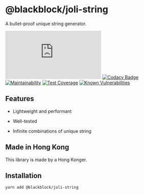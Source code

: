 # @blackblock/joli-string

A bullet-proof unique string generator.

![ Gzip Badge](https://img.badgesize.io/winston0410/blackblock-joli/master/src/index.js?compression=gzip&label=gzipped) [![Codacy Badge](https://app.codacy.com/project/badge/Grade/ea592083b93a409f8c3df47966a9b167)](https://www.codacy.com/gh/winston0410/blackblock-joli/dashboard?utm_source=github.com&utm_medium=referral&utm_content=winston0410/blackblock-joli&utm_campaign=Badge_Grade) [![Maintainability](https://api.codeclimate.com/v1/badges/42e433c45488e9e9b818/maintainability)](https://codeclimate.com/github/winston0410/blackblock-joli/maintainability) [![Test Coverage](https://api.codeclimate.com/v1/badges/42e433c45488e9e9b818/test_coverage)](https://codeclimate.com/github/winston0410/blackblock-joli/test_coverage) [![Known Vulnerabilities](https://snyk.io/test/github/winston0410/blackblock-joli/badge.svg?targetFile=package.json)](https://snyk.io/test/github/winston0410/blackblock-joli?targetFile=package.json)

## Features

- Lightweight and performant

- Well-tested

- Infinite combinations of unique string

## Made in Hong Kong

This library is made by a Hong Konger.

## Installation

```
yarn add @blackblock/joli-string
```

